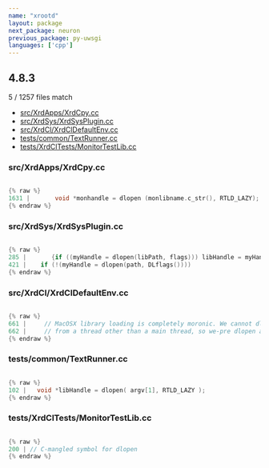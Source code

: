 ```yaml
---
name: "xrootd"
layout: package
next_package: neuron
previous_package: py-uwsgi
languages: ['cpp']
---
```

## 4.8.3
5 / 1257 files match

 - [src/XrdApps/XrdCpy.cc](#srcxrdappsxrdcpycc)
 - [src/XrdSys/XrdSysPlugin.cc](#srcxrdsysxrdsysplugincc)
 - [src/XrdCl/XrdClDefaultEnv.cc](#srcxrdclxrdcldefaultenvcc)
 - [tests/common/TextRunner.cc](#testscommontextrunnercc)
 - [tests/XrdClTests/MonitorTestLib.cc](#testsxrdcltestsmonitortestlibcc)

### src/XrdApps/XrdCpy.cc

```cpp

{% raw %}
1631 |       void *monhandle = dlopen (monlibname.c_str(), RTLD_LAZY);
{% endraw %}

```
### src/XrdSys/XrdSysPlugin.cc

```cpp

{% raw %}
285 |       {if ((myHandle = dlopen(libPath, flags))) libHandle = myHandle;
421 |    if (!(myHandle = dlopen(path, DLflags())))
{% endraw %}

```
### src/XrdCl/XrdClDefaultEnv.cc

```cpp

{% raw %}
661 |     // MacOSX library loading is completely moronic. We cannot dlopen a library
662 |     // from a thread other than a main thread, so we-pre dlopen all the
{% endraw %}

```
### tests/common/TextRunner.cc

```cpp

{% raw %}
102 |   void *libHandle = dlopen( argv[1], RTLD_LAZY );
{% endraw %}

```
### tests/XrdClTests/MonitorTestLib.cc

```cpp

{% raw %}
200 | // C-mangled symbol for dlopen
{% endraw %}

```